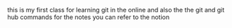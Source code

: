 this is my first class for learning git in the online and also the the git and git hub commands for the notes you can refer to the notion 
